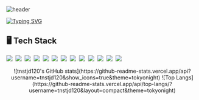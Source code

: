 ![header](https://capsule-render.vercel.app/api?type=waving&height=300&section=header&text=KwonSoonSung&desc=Front-End%20Developer&fontAlignY=40&color=gradient&animation=twinkling)

[![Typing SVG](https://readme-typing-svg.demolab.com?font=Fira+Code&size=26&pause=1000&color=8267F7&center=true&vCenter=true&width=850&lines=Welcome+to+my+github+%F0%9F%91%8B)](https://git.io/typing-svg)


## 🖥️  Tech Stack

<img src="https://img.shields.io/badge/HTML-E34F26?style=flat&logo=HTML5&logoColor=white"/>&nbsp;
<img src="https://img.shields.io/badge/CSS-1572B6?style=flat&logo=CSS3&logoColor=white"/>&nbsp;
<img src="https://img.shields.io/badge/JavaScript-F7DF1E?style=flat&logo=JavaScript&logoColor=white"/>&nbsp;
<img src="https://img.shields.io/badge/TypeScript-3178C6?style=flat&logo=TypeScript&logoColor=white"/>&nbsp;
<img src="https://img.shields.io/badge/React-61DAFB?style=flat&logo=React&logoColor=white"/>&nbsp;
<img src="https://img.shields.io/badge/ReactQuery-FF4154?style=flat&logo=ReactQuery&logoColor=white"/>&nbsp;
<img src="https://img.shields.io/badge/ReactRouter-CA4245?style=flat&logo=ReactRouter&logoColor=white"/>&nbsp;
<img src="https://img.shields.io/badge/ReactHookForm-EC5990?style=flat&logo=ReactHookForm&logoColor=white"/>&nbsp;
<img src="https://img.shields.io/badge/TailwindCSS-06B6D4?style=flat&logo=TailwindCSS&logoColor=white"/>&nbsp;
<img src="https://img.shields.io/badge/Bootstrap-7952B3?style=flat&logo=Bootstrap&logoColor=white"/>&nbsp;
<img src="https://img.shields.io/badge/styledComponents-DB7093?style=flat&logo=styledComponents&logoColor=white"/>&nbsp;
<img src="https://img.shields.io/badge/Django-092E20?style=flat&logo=Django&logoColor=white"/>&nbsp;
<img src="https://img.shields.io/badge/Python-3776AB?style=flat&logo=Python&logoColor=white"/>&nbsp;

<div align="center">
![tnstjd120's GitHub stats](https://github-readme-stats.vercel.app/api?username=tnstjd120&show_icons=true&theme=tokyonight)
![Top Langs](https://github-readme-stats.vercel.app/api/top-langs/?username=tnstjd120&layout=compact&theme=tokyonight)
</div>
